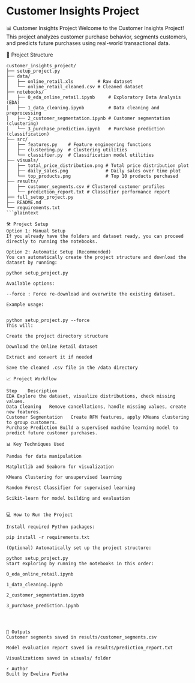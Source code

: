 # Customer Insights Project
📊 Customer Insights Project
Welcome to the Customer Insights Project!
This project analyzes customer purchase behavior, segments customers, and predicts future purchases using real-world transactional data.

📁 Project Structure
```plaintext
customer_insights_project/
├── setup_project.py
├── data/
│   ├── online_retail.xls         # Raw dataset
│   └── online_retail_cleaned.csv # Cleaned dataset
├── notebooks/
│   ├── 0_eda_online_retail.ipynb     # Exploratory Data Analysis (EDA)
│   ├── 1_data_cleaning.ipynb         # Data cleaning and preprocessing
│   ├── 2_customer_segmentation.ipynb # Customer segmentation (clustering)
│   └── 3_purchase_prediction.ipynb   # Purchase prediction (classification)
├── src/
│   ├── features.py    # Feature engineering functions
│   ├── clustering.py  # Clustering utilities
│   └── classifier.py  # Classification model utilities
├── visuals/
│   ├── total_price_distribution.png # Total price distribution plot
│   ├── daily_sales.png              # Daily sales over time plot
│   └── top_products.png             # Top 10 products purchased
├── results/
│   ├── customer_segments.csv # Clustered customer profiles
│   └── prediction_report.txt # Classifier performance report
├── full_setup_project.py
├── README.md
└── requirements.txt
```plaintext

🛠️ Project Setup
Option 1: Manual Setup
If you already have the folders and dataset ready, you can proceed directly to running the notebooks.

Option 2: Automatic Setup (Recommended)
You can automatically create the project structure and download the dataset by running:

python setup_project.py

Available options:

--force : Force re-download and overwrite the existing dataset.

Example usage:


python setup_project.py --force
This will:

Create the project directory structure

Download the Online Retail dataset

Extract and convert it if needed

Save the cleaned .csv file in the /data directory

📈 Project Workflow

Step	Description
EDA	Explore the dataset, visualize distributions, check missing values.
Data Cleaning	Remove cancellations, handle missing values, create new features.
Customer Segmentation	Create RFM features, apply KMeans clustering to group customers.
Purchase Prediction	Build a supervised machine learning model to predict future customer purchases.

📊 Key Techniques Used

Pandas for data manipulation

Matplotlib and Seaborn for visualization

KMeans Clustering for unsupervised learning

Random Forest Classifier for supervised learning

Scikit-learn for model building and evaluation


💻 How to Run the Project

Install required Python packages:

pip install -r requirements.txt

(Optional) Automatically set up the project structure:

python setup_project.py
Start exploring by running the notebooks in this order:

0_eda_online_retail.ipynb

1_data_cleaning.ipynb

2_customer_segmentation.ipynb

3_purchase_prediction.ipynb




📂 Outputs
Customer segments saved in results/customer_segments.csv

Model evaluation report saved in results/prediction_report.txt

Visualizations saved in visuals/ folder

⚡ Author
Built by Ewelina Pietka


